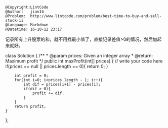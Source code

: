 ```
@Copyright:LintCode
@Author:   jian14
@Problem:  http://www.lintcode.com/problem/best-time-to-buy-and-sell-stock-ii
@Language: Markdown
@Datetime: 16-10-12 23:17
```

记录所有上升股票的和，就不用找最小值了，直接记录差值>0的情况，然后加起来就好。

class Solution {
    /**
     * @param prices: Given an integer array
     * @return: Maximum profit
     */
    public int maxProfit(int[] prices) {
        // write your code here
        if(prices == null || prices.length == 0){
            return 0;
        }
        
        int profit = 0;
        for(int i=0; i<prices.length - 1; i++){
            int dif = prices[i+1] - prices[i];
            if(dif > 0){
                profit += dif;
            }
        }
        return profit;
    }
};